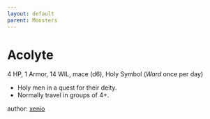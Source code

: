 ```yaml
---
layout: default
parent: Monsters
---
```

# Acolyte  
4 HP, 1 Armor, 14 WIL, mace (d6), Holy Symbol (_Ward_ once per day)  
- Holy men in a quest for their deity.  
- Normally travel in groups of 4+.  

author: [xenio](https://xenioinabottle.blogspot.com)
